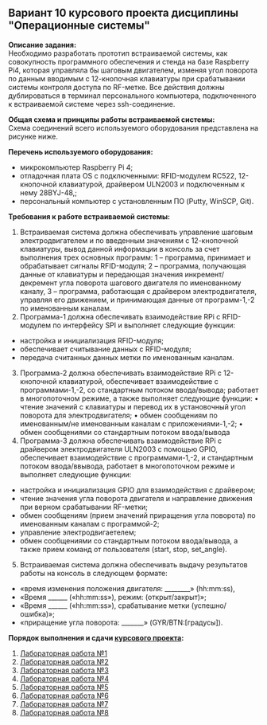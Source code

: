 ## Вариант 10 курсового проекта дисциплины "Операционные системы"

__Описание задания:__  
Необходимо разработать прототип встраиваемой системы, как совокупность программного обеспечения и стенда на базе Raspberry Pi4, которая управляла бы шаговым двигателем, изменяя угол поворота по данным вводимым с 12-кнопочная клавиатуры при срабатывании системы контроля доступа по RF-метке. Все действия должны дублироваться в терминал персонального компьютера, подключенного к встраиваемой системе через ssh-соединение.   

__Общая схема и принципы работы встраиваемой системы:__  
Схема соединений всего используемого оборудования представлена на рисунке ниже.


__Перечень используемого оборудования:__
* микрокомпьютер Raspberry Pi 4;
* отладочная плата OS с подключенными: RFID-модулем RC522, 12-кнопочной клавиатурой, драйвером ULN2003 и подключенным к нему 28BYJ-48,;
* персональный компьютер c установленным ПО (Putty, WinSCP, Git).

__Требования к работе встраиваемой системы:__  
1. Встраиваемая система должна обеспечивать управление шаговым электродвигателем и по введенным значениям с 12-кнопочной клавиатуры, вывод данной информации в консоль за счет выполнения трех основных программ: 1 – программа, принимает и обрабатывает сигналы RFID-модуля; 2 – программа, получающая данные от клавиатуры и передающая значения инкремент/декремент угла поворота шагового двигателя по именованному каналу, 3 – программа, работающая с драйвером электродвигателя, управляя его движением, и принимающая данные от программ-1,-2 по именованным каналам.
2. Программа-1 должна обеспечивать взаимодействие RPi с RFID-модулем по интерфейсу SPI и выполняет следующие функции:
* настройка и инициализация RFID-модуля;
* обеспечивает считывание данных с RFID-модуля;
* передача считанных данных метки по именованным каналам.
3. Программа-2 должна обеспечивать взаимодействие RPi с 12-кнопочной клавиатурой, обеспечивает взаимодействие с программами-1,-2, со стандартным потоком ввода/вывода; работает в многопоточном режиме, а также выполняет следующие функции:
•	чтение значений с клавиатуры и перевод их в установочный угол поворота для электродвигателя;
•	обмен сообщениям по именованным/не именованным каналам с приложениями-1,-2;
•	обмен сообщениями со стандартным потоком ввода/вывода
4. Программа-3 должна обеспечивать взаимодействие RPi с драйвером электродвигателя ULN2003 с помощью GPIO, обеспечивает взаимодействие с программами-1,-2, и стандартным потоком ввода/ввывода, работает в многопоточном режиме и выполняет следующие функции:
* настройка и инициализация GPIO для взаимодействия с драйвером;
* чтение значения угла поворота двигателя и направление движения при верном срабатывании RF-метки;
* обмен сообщениям (прием значений приращения угла поворота) по именованным каналам с программой-2;
* управление электродвигаетелем;
* обмен сообщениями со стандартным потоком ввода/вывода, а также прием команд от пользователя (start, stop, set_angle).
5. Встраиваемая система должна обеспечивать выдачу результатов работы на консоль в следующем формате:
* «время изменения положения двигателя: ________» (hh:mm:ss), 
* «Время ______ («hh:mm:ss»), режим: (открыт/закрыт)»;
* «Время ______ («hh:mm:ss»), срабатывание метки (успешно/ошибка)»;
* «приращение угла поворота: _______» (GYR/BTN:[градусы]).


__Порядок выполнения и сдачи [курсового проекта](task_v09.md):__
1. [Лабораторная работа №1](lab_01.md)
2. [Лабораторная работа №2](lab_02.md)
3. [Лабораторная работа №3](lab_03.md)
4. [Лабораторная работа №4](lab_04.md)
5. [Лабораторная работа №5](lab_05.md)
6. [Лабораторная работа №6](lab_06.md)
7. [Лабораторная работа №7](lab_07.md)
8. [Лабораторная работа №8](lab_08.md)

